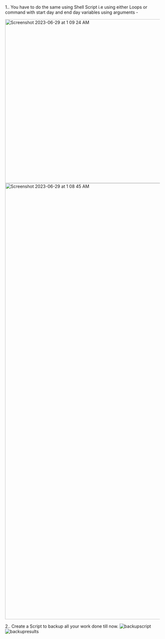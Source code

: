 1.. You have to do the same using Shell Script i.e using either Loops or command with start day and end day variables using arguments -

<img width="534" alt="Screenshot 2023-06-29 at 1 09 24 AM" src="https://github.com/seematripathi/90DaysOfDevOps/assets/33751911/baadede6-ac65-493a-81c0-1eee46cb5f20">

<img width="1421" alt="Screenshot 2023-06-29 at 1 08 45 AM" src="https://github.com/seematripathi/90DaysOfDevOps/assets/33751911/0f64def0-ebc7-4378-a370-f1b478d89947">

2.. Create a Script to backup all your work done till now.
![backupscript](https://github.com/seematripathi/90DaysOfDevOps/assets/33751911/d81005ac-fc74-45c1-8754-39cdb7d202a2)
![backupresults](https://github.com/seematripathi/90DaysOfDevOps/assets/33751911/906f9d2a-ca81-4ed1-a2d3-947326054c8b)


